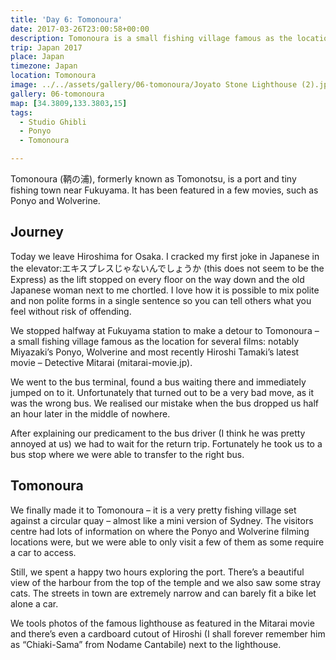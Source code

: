 ```yaml
---
title: 'Day 6: Tomonoura'
date: 2017-03-26T23:00:58+00:00
description: Tomonoura is a small fishing village famous as the location for several films - notably Miyazaki's Ponyo and Wolverine.
trip: Japan 2017
place: Japan
timezone: Japan
location: Tomonoura
image: ../../assets/gallery/06-tomonoura/Joyato Stone Lighthouse (2).jpeg
gallery: 06-tomonoura
map: [34.3809,133.3803,15]
tags:
  - Studio Ghibli
  - Ponyo
  - Tomonoura

---
```

Tomonoura (鞆の浦), formerly known as Tomonotsu, is a port and tiny fishing town near Fukuyama. It has been featured in a few movies, such as Ponyo and Wolverine.

## Journey

Today we leave Hiroshima for Osaka. I cracked my first joke in Japanese in the elevator:エキスプレスじゃないんでしょうか (this does not seem to be the Express) as the lift stopped on every floor on the way down and the old Japanese woman next to me chortled. I love how it is possible to mix polite and non polite forms in a single sentence so you can tell others what you feel without risk of offending.

We stopped halfway at Fukuyama station to make a detour to Tomonoura – a small fishing village famous as the location for several films: notably Miyazaki’s Ponyo, Wolverine and most recently Hiroshi Tamaki’s latest movie – Detective Mitarai (mitarai-movie.jp).

We went to the bus terminal, found a bus waiting there and immediately jumped on to it. Unfortunately that turned out to be a very bad move, as it was the wrong bus. We realised our mistake when the bus dropped us half an hour later in the middle of nowhere.

After explaining our predicament to the bus driver (I think he was pretty annoyed at us) we had to wait for the return trip. Fortunately he took us to a bus stop where we were able to transfer to the right bus.

## Tomonoura

We finally made it to Tomonoura – it is a very pretty fishing village set against a circular quay – almost like a mini version of Sydney. The visitors centre had lots of information on where the Ponyo and Wolverine filming locations were, but we were able to only visit a few of them as some require a car to access.

Still, we spent a happy two hours exploring the port. There’s a beautiful view of the harbour from the top of the temple and we also saw some stray cats. The streets in town are extremely narrow and can barely fit a bike let alone a car.

We tools photos of the famous lighthouse as featured in the Mitarai movie and there’s even a cardboard cutout of Hiroshi (I shall forever remember him as “Chiaki-Sama” from Nodame Cantabile) next to the lighthouse.
